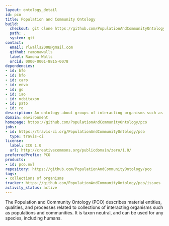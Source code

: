 ```yaml
---
layout: ontology_detail
id: pco
title: Population and Community Ontology
build:
  checkout: git clone https://github.com/PopulationAndCommunityOntology/pco.git
  path: .
  system: git
contact:
  email: rlwalls2008@gmail.com
  github: ramonawalls
  label: Ramona Walls
  orcid: 0000-0001-8815-0078
dependencies:
- id: bfo
- id: bfo
- id: caro
- id: envo
- id: go
- id: iao
- id: ncbitaxon
- id: pato
- id: ro
description: An ontology about groups of interacting organisms such as populations and communities
domain: environment
homepage: https://github.com/PopulationAndCommunityOntology/pco
jobs:
- id: https://travis-ci.org/PopulationAndCommunityOntology/pco
  type: travis-ci
license:
  label: CC0 1.0
  url: http://creativecommons.org/publicdomain/zero/1.0/
preferredPrefix: PCO
products:
- id: pco.owl
repository: https://github.com/PopulationAndCommunityOntology/pco
tags:
- collections of organisms
tracker: https://github.com/PopulationAndCommunityOntology/pco/issues
activity_status: active
---
```


The Population and Community Ontology (PCO) describes material entities, qualities, and processes related to collections of interacting organisms such as populations and communities. It is taxon neutral, and can be used for any species, including humans.
